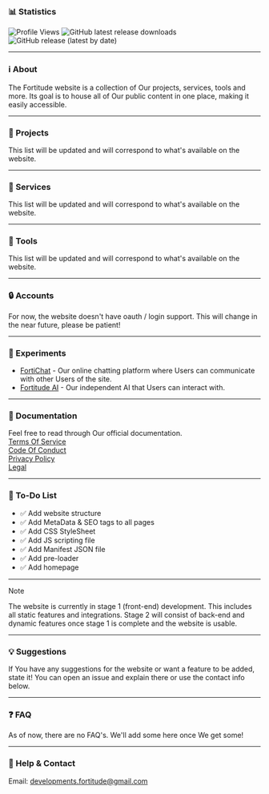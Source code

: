 ### 📊 Statistics
![Profile Views](https://komarev.com/ghpvc/?username=dev-fortitude&color=blue)
![GitHub latest release downloads](https://img.shields.io/github/downloads/dev-fortitude/Site/latest/total?color=red)
![GitHub release (latest by date)](https://img.shields.io/github/v/release/dev-fortitude/Site)

---

### ℹ️ About
The Fortitude website is a collection of Our projects, services, tools and more. Its goal is to house all of Our public content in one place, making it easily accessible.

---

### 🧩 Projects
This list will be updated and will correspond to what's available on the website.

---

### 🔔 Services
This list will be updated and will correspond to what's available on the website.

---

### 🧰 Tools
This list will be updated and will correspond to what's available on the website.

---

### 🔒 Accounts
For now, the website doesn't have oauth / login support. This will change in the near future, please be patient!

---

### 🧪 Experiments
- [FortiChat](https://google.com/404) - Our online chatting platform where Users can communicate with other Users of the site.  
- [Fortitude AI](https://google.com/404) - Our independent AI that Users can interact with.

---

### 📁 Documentation
Feel free to read through Our official documentation.  
[Terms Of Service](https://google.com/404)  
[Code Of Conduct](https://google.com/404)  
[Privacy Policy](https://google.com/404)  
[Legal](https://google.com/404)  

---

### 📝 To-Do List
- ✅ Add website structure
- ✅ Add MetaData & SEO tags to all pages
- ✅ Add CSS StyleSheet
- ✅ Add JS scripting file
- ✅ Add Manifest JSON file
- ✅ Add pre-loader
- ✅ Add homepage

---

> [!NOTE]
> The website is currently in stage 1 (front-end) development. This includes all static features and integrations. Stage 2 will consist of back-end and dynamic features once stage 1 is complete and the website is usable.

---

### 💡 Suggestions
If You have any suggestions for the website or want a feature to be added, state it! You can open an issue and explain there or use the contact info below.

---

### ❓ FAQ
As of now, there are no FAQ's. We'll add some here once We get some!

---

### 📧 Help & Contact
Email: developments.fortitude@gmail.com
